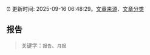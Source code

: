 :alarm_clock: 更新时间: 2025-09-16 06:48:29。[文章来源](/README.md)、[文章分类](/TAGS.md)

## 报告


> 关键字：`报告`、`月报`



